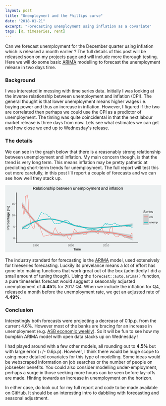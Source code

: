 ```yaml
---
layout: post
title: "Unemployment and the Phillips curve"
date: "2018-01-21"
excerpt: "Forecasting unemployment using inflation as a covariate"
tags: [R, timeseries, rent]
---
```


Can we forecast unemployment for the December quarter using inflation which is released a month earlier ?
The full details of this post will be released soon on my projects page and will include more thorough testing. Here we will do some basic [ARIMA]() modelling to forecast the unemployment release in two days time.

### Background

I was interested in messing with time series data. Initially I was looking at the inverse relationship between unemployment and inflation (CPI). The general thought is that lower unemployment means higher wages i.e. buying power and thus an increase in inflation. However, I figured if the two are correlated then perhaps we could use the CPI as a predictor of unemployment. The timing was quite coincidental in that the next labour market release is three days from now. Lets see what estimates we can get and how close we end up to Wednesday's release.

### The details

We can see in the graph below that there is a reasonably strong relationship between unemployment and inflation. My main concern though, is that the trend is very long term. This means inflation may be pretty pathetic at predicting short-term trends for unemployment. The full report will test this out more carefully, in this post I'll report a couple of forecasts and we can see how well they stack up.

![](images/correlPlot.svg)

The industry standard for forecasting is the [ARIMA](https://en.wikipedia.org/wiki/Autoregressive_integrated_moving_average) model, used extensively for timeseries forecasting. Luckily its prevelance means a lot of effort has gone into making functions that work great out of the box (admittedly I did a small amount of tuning though). Using the `forecast::auto.arima()` function, a pure timeseries forecast would suggest a seasonally adjusted unemployment of **4.45%** for 2017 Q4. When we include the inflation for Q4, released a month before the unemployment rate, we get an adjusted rate of **4.49%**.

### Conclusion

Interestingly both forecasts were projecting a decrease of 0.1p.p. from the current 4.6%. However most of the banks are bracing for an increase in unemployment (e.g. [ASB economic weekly](https://www.asb.co.nz/content/dam/asb/documents/reports/economic-weekly/economicweekly_050218.pdf)). So it will be fun to see how my bumpkin ARIMA model with open data stacks up on Wednesday !

I had played around with a few other models, all rounding out to **4.5%** but with large error (+/- 0.6p.p). However, I think there would be huge scope to using more detailed covariates for this type of modelling. Some ideas would be webscraped information on job searches or the number of people on jobseeker benefits. You could also consider modelling under-employment, perhaps a surge in those seeking more hours can be seen before lay-offs are made. Hinting towards an increase in unemployment on the horizon.

In either case, do look out for my full report and code to be made available on GitHub. It should be an interesting intro to dabbling with forecasting and seasonal adjustment.